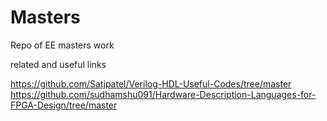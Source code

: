 # Masters
Repo of EE masters work


related and useful links 

https://github.com/Satjpatel/Verilog-HDL-Useful-Codes/tree/master
https://github.com/sudhamshu091/Hardware-Description-Languages-for-FPGA-Design/tree/master